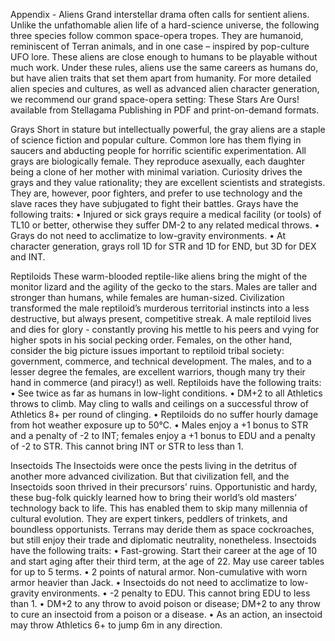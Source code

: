 Appendix - Aliens
Grand interstellar drama often calls for sentient aliens. Unlike the unfathomable alien life of a hard-science universe, the following three species follow common space-opera tropes. They are humanoid, reminiscent of Terran animals, and in one case – inspired by pop-culture UFO lore. These aliens are close enough to humans to be playable without much work.
Under these rules, aliens use the same careers as humans do, but have alien traits that set them apart from humanity.
For more detailed alien species and cultures, as well as advanced alien character generation, we recommend our grand space-opera setting: These Stars Are Ours! available from Stellagama Publishing in PDF and print-on-demand formats.

Grays
Short in stature but intellectually powerful, the gray aliens are a staple of science fiction and popular culture. Common lore has them flying in saucers and abducting people for horrific scientific experimentation. All grays are biologically female. They reproduce asexually, each daughter being a clone of her mother with minimal variation. Curiosity drives the grays and they value rationality; they are excellent scientists and strategists. They are, however, poor fighters, and prefer to use technology and the slave races they have subjugated to fight their battles.
Grays have the following traits:
•	Injured or sick grays require a medical facility (or tools) of TL10 or better, otherwise they suffer DM-2 to any related medical throws.
•	Grays do not need to acclimatize to low-gravity environments.
•	At character generation, grays roll 1D for STR and 1D for END, but 3D for DEX and INT.


Reptiloids
These warm-blooded reptile-like aliens bring the might of the monitor lizard and the agility of the gecko to the stars. Males are taller and stronger than humans, while females are human-sized. Civilization transformed the male reptiloid’s murderous territorial instincts into a less destructive, but always present, competitive streak. A male reptiloid lives and dies for glory - constantly proving his mettle to his peers and vying for higher spots in his social pecking order. Females, on the other hand, consider the big picture issues important to reptiloid tribal society: government, commerce, and technical development. The males, and to a lesser degree the females, are excellent warriors, though many try their hand in commerce (and piracy!) as well.
Reptiloids have the following traits:
•	See twice as far as humans in low-light conditions.
•	DM+2 to all Athletics throws to climb. May cling to walls and ceilings on a successful throw of Athletics 8+ per round of clinging.
•	Reptiloids do no suffer hourly damage from hot weather exposure up to 50°C.
•	Males enjoy a +1 bonus to STR and a penalty of -2 to INT; females enjoy a +1 bonus to EDU and a penalty of -2 to STR. This cannot bring INT or STR to less than 1.

Insectoids
The Insectoids were once the pests living in the detritus of another more advanced civilization. But that civilization fell, and the Insectoids soon thrived in their precursors’ ruins. Opportunistic and hardy, these bug-folk quickly learned how to bring their world’s old masters’ technology back to life. This has enabled them to skip many millennia of cultural evolution. They are expert tinkers, peddlers of trinkets, and boundless opportunists. Terrans may deride them as space cockroaches, but still enjoy their trade and diplomatic neutrality, nonetheless.
Insectoids have the following traits:
•	Fast-growing. Start their career at the age of 10 and start aging after their third term, at the age of 22. May use career tables for up to 5 terms.
•	2 points of natural armor. Non-cumulative with worn armor heavier than Jack.
•	Insectoids do not need to acclimatize to low-gravity environments.
•	-2 penalty to EDU. This cannot bring EDU to less than 1.
•	DM+2 to any throw to avoid poison or disease; DM+2 to any throw to cure an insectoid from a poison or a disease.
•	As an action, an insectoid may throw Athletics 6+ to jump 6m in any direction.